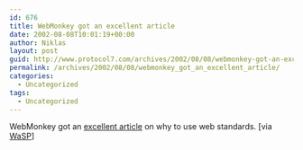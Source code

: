 ```yaml
---
id: 676
title: WebMonkey got an excellent article
date: 2002-08-08T10:01:19+00:00
author: Niklas
layout: post
guid: http://www.protocol7.com/archives/2002/08/08/webmonkey-got-an-excellent-article/
permalink: /archives/2002/08/08/webmonkey_got_an_excellent_article/
categories:
  - Uncategorized
tags:
  - Uncategorized
---
```

<div class='microid-5c5944ddd470449d13b8841f1ea89a028c8950f7'>
  <p>
    WebMonkey got an <a href="http://hotwired.lycos.com/webmonkey/02/33/index1a.html?tw=authoring">excellent article</a> on why to use web standards. [via <a href="http://www.webstandards.org/buzz/archive/2002_08.html#a000071">WaSP</a>]
  </p>
</div>